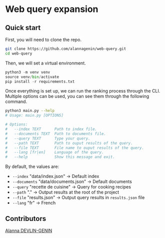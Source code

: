 # Web query expansion

## Quick start

First, you will need to clone the repo.
```bash
git clone https://github.com/alannagenin/web-query.git
cd web-query
```

Then, we will set a virtual environment.
```python
python3 -m venv venv
source venv/bin/activate
pip install -r requirements.txt
```
Once everything is set up, we can run the ranking process through the CLI. Multiple options can be used, you can see them through the following command.

```bash
python3 main.py --help
# Usage: main.py [OPTIONS]

# Options:
#   --index TEXT      Path to index file.
#   --documents TEXT  Path to documents file.
#   --query TEXT      Type your query.
#   --path TEXT       Path to ouput results of the query.
#   --file TEXT       File name to ouput results of the query.
#   --lang [fr|en]    Language of the query.
#   --help            Show this message and exit.
```

By default, the values are:
* `--index` "data/index.json" $\rightarrow$ Default index
* `--documents` "data/documents.json" $\rightarrow$ Default documents
* `--query` "recette de cuisine" $\rightarrow$ Query for cooking recipes
* `--path` "." $\rightarrow$ Output results at the root of the project
* `--file` "results.json" $\rightarrow$ Output query results in `results.json` file
* `--lang` "fr" $\rightarrow$ French

## Contributors

[Alanna DEVLIN-GENIN](https://github.com/alannagenin)